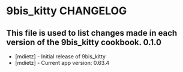 9bis_kitty CHANGELOG
==========================

This file is used to list changes made in each version of the 9bis_kitty cookbook.
0.1.0
-----
- [mdietz] - Initial release of 9bis_kitty
- [mdietz] - Current app version: 0.63.4